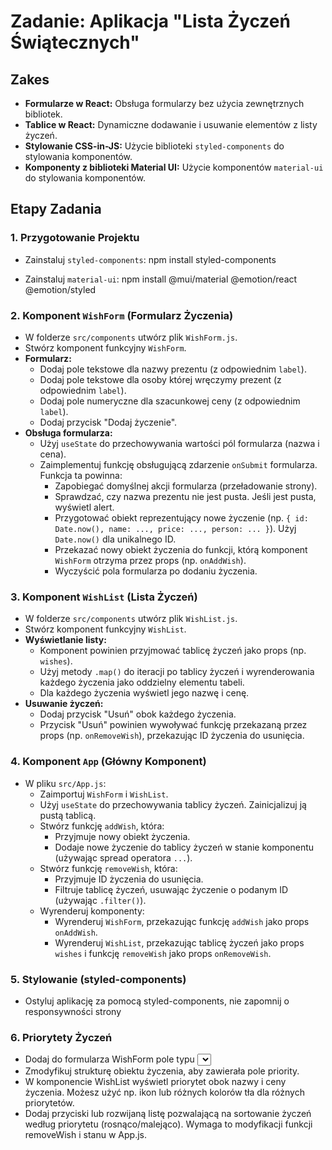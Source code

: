# Zadanie: Aplikacja "Lista Życzeń Świątecznych"

## Zakes

- **Formularze w React:** Obsługa formularzy bez użycia zewnętrznych bibliotek.
- **Tablice w React:** Dynamiczne dodawanie i usuwanie elementów z listy życzeń.
- **Stylowanie CSS-in-JS:** Użycie biblioteki `styled-components` do stylowania komponentów.
- **Komponenty z biblioteki Material UI:** Użycie komponentów `material-ui` do stylowania komponentów.

## Etapy Zadania

### 1. Przygotowanie Projektu

- Zainstaluj `styled-components`:
  npm install styled-components

- Zainstaluj `material-ui`:
  npm install @mui/material @emotion/react @emotion/styled

### 2. Komponent `WishForm` (Formularz Życzenia)

- W folderze `src/components` utwórz plik `WishForm.js`.
- Stwórz komponent funkcyjny `WishForm`.
- **Formularz:**
  - Dodaj pole tekstowe dla nazwy prezentu (z odpowiednim `label`).
  - Dodaj pole tekstowe dla osoby której wręczymy prezent (z odpowiednim `label`).
  - Dodaj pole numeryczne dla szacunkowej ceny (z odpowiednim `label`).
  - Dodaj przycisk "Dodaj życzenie".
- **Obsługa formularza:**
  - Użyj `useState` do przechowywania wartości pól formularza (nazwa i cena).
  - Zaimplementuj funkcję obsługującą zdarzenie `onSubmit` formularza. Funkcja ta powinna:
    - Zapobiegać domyślnej akcji formularza (przeładowanie strony).
    - Sprawdzać, czy nazwa prezentu nie jest pusta. Jeśli jest pusta, wyświetl alert.
    - Przygotować obiekt reprezentujący nowe życzenie (np. `{ id: Date.now(), name: ..., price: ..., person: ... }`). Użyj `Date.now()` dla unikalnego ID.
    - Przekazać nowy obiekt życzenia do funkcji, którą komponent `WishForm` otrzyma przez props (np. `onAddWish`).
    - Wyczyścić pola formularza po dodaniu życzenia.

### 3. Komponent `WishList` (Lista Życzeń)

- W folderze `src/components` utwórz plik `WishList.js`.
- Stwórz komponent funkcyjny `WishList`.
- **Wyświetlanie listy:**
  - Komponent powinien przyjmować tablicę życzeń jako props (np. `wishes`).
  - Użyj metody `.map()` do iteracji po tablicy życzeń i wyrenderowania każdego życzenia jako oddzielny elementu tabeli.
  - Dla każdego życzenia wyświetl jego nazwę i cenę.
- **Usuwanie życzeń:**
  - Dodaj przycisk "Usuń" obok każdego życzenia.
  - Przycisk "Usuń" powinien wywoływać funkcję przekazaną przez props (np. `onRemoveWish`), przekazując ID życzenia do usunięcia.

### 4. Komponent `App` (Główny Komponent)

- W pliku `src/App.js`:
  - Zaimportuj `WishForm` i `WishList`.
  - Użyj `useState` do przechowywania tablicy życzeń. Zainicjalizuj ją pustą tablicą.
  - Stwórz funkcję `addWish`, która:
    - Przyjmuje nowy obiekt życzenia.
    - Dodaje nowe życzenie do tablicy życzeń w stanie komponentu (używając spread operatora `...`).
  - Stwórz funkcję `removeWish`, która:
    - Przyjmuje ID życzenia do usunięcia.
    - Filtruje tablicę życzeń, usuwając życzenie o podanym ID (używając `.filter()`).
  - Wyrenderuj komponenty:
    - Wyrenderuj `WishForm`, przekazując funkcję `addWish` jako props `onAddWish`.
    - Wyrenderuj `WishList`, przekazując tablicę życzeń jako props `wishes` i funkcję `removeWish` jako props `onRemoveWish`.

### 5. Stylowanie (styled-components)

- Ostyluj aplikację za pomocą styled-components, nie zapomnij o responsywności strony

### 6. Priorytety Życzeń

- Dodaj do formularza WishForm pole typu <select> (rozwijana lista) pozwalające wybrać priorytet życzenia (np. "Niski", "Średni", "Wysoki").
- Zmodyfikuj strukturę obiektu życzenia, aby zawierała pole priority.
- W komponencie WishList wyświetl priorytet obok nazwy i ceny życzenia. Możesz użyć np. ikon lub różnych kolorów tła dla różnych priorytetów.
- Dodaj przyciski lub rozwijaną listę pozwalającą na sortowanie życzeń według priorytetu (rosnąco/malejąco). Wymaga to modyfikacji funkcji removeWish i stanu w App.js.

